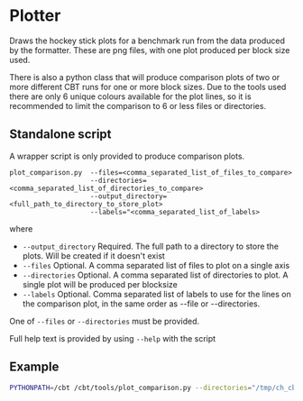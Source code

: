 # Plotter
Draws the hockey stick plots for a benchmark run from the data produced by the formatter. These are png files, with one
plot produced per block size used.

There is also a python class that will produce comparison plots of two or more different CBT runs for one or more block 
sizes.
Due to the tools used there are only 6 unique colours available for the plot lines, so it is recommended to limit the
comparison to 6 or less files or directories.

## Standalone script
A wrapper script is only provided to produce comparison plots.
```
plot_comparison.py  --files=<comma_separated_list_of_files_to_compare>
                    --directories=<comma_separated_list_of_directories_to_compare>
                    --output_directory=<full_path_to_directory_to_store_plot>
                    --labels="<comma_separated_list_of_labels>
```
where
- `--output_directory` Required. The full path to a directory to store the plots. Will be created if it doesn't exist
- `--files` Optional. A comma separated list of files to plot on a single axis
- `--directories` Optional. A comma separated list of directories to plot. A single plot will be produced per blocksize
- `--labels` Optional. Comma separated list of labels to use for the lines on the comparison plot, in the same order as 
--file or --directories.

One of `--files` or `--directories` must be provided.

Full help text is provided by using `--help` with the script

## Example

```bash
PYTHONPATH=/cbt /cbt/tools/plot_comparison.py --directories="/tmp/ch_cbt_main_run,/tmp/ch_cbt_sandbox_run" --output_directory="/tmp/main_sb_comparisons"
```